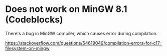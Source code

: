 # Does not work on MinGW 8.1 (Codeblocks)

There's a bug in MinGW compiler, which causes error during compilation.

https://stackoverflow.com/questions/54619049/compilation-errors-for-c17-filesystem-on-mingw
